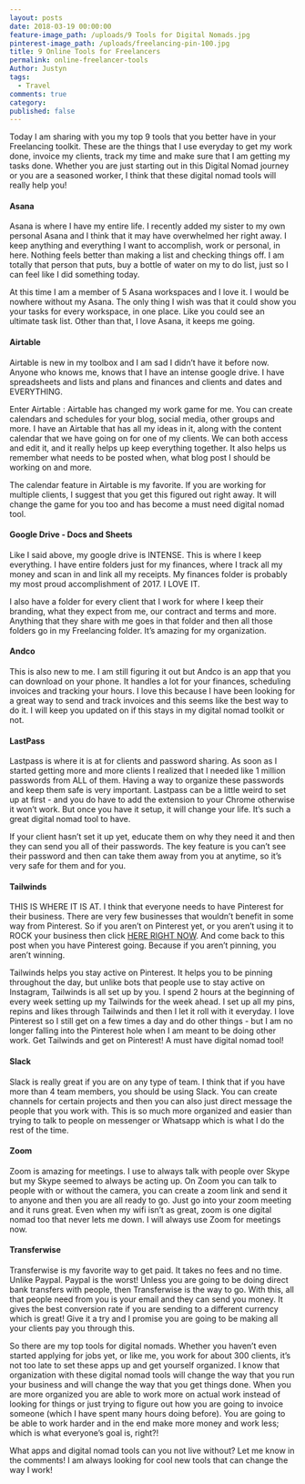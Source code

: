 ```yaml
---
layout: posts
date: 2018-03-19 00:00:00
feature-image_path: /uploads/9 Tools for Digital Nomads.jpg
pinterest-image_path: /uploads/freelancing-pin-100.jpg
title: 9 Online Tools for Freelancers
permalink: online-freelancer-tools
Author: Justyn
tags:
  - Travel
comments: true
category:
published: false
---
```


Today I am sharing with you my top 9 tools that you better have in your Freelancing toolkit. These are the things that I use everyday to get my work done, invoice my clients, track my time and make sure that I am getting my tasks done. Whether you are just starting out in this Digital Nomad journey or you are a seasoned worker, I think that these digital nomad tools will really help you!

#### Asana

Asana is where I have my entire life. I recently added my sister to my own personal Asana and I think that it may have overwhelmed her right away. I keep anything and everything I want to accomplish, work or personal, in here. Nothing feels better than making a list and checking things off. I am totally that person that puts, buy a bottle of water on my to do list, just so I can feel like I did something today.

At this time I am a member of 5 Asana workspaces and I love it. I would be nowhere without my Asana. The only thing I wish was that it could show you your tasks for every workspace, in one place. Like you could see an ultimate task list. Other than that, I love Asana, it keeps me going.

#### Airtable

Airtable is new in my toolbox and I am sad I didn’t have it before now. Anyone who knows me, knows that I have an intense google drive. I have spreadsheets and lists and plans and finances and clients and dates and EVERYTHING.

Enter Airtable : Airtable has changed my work game for me. You can create calendars and schedules for your blog, social media, other groups and more. I have an Airtable that has all my ideas in it, along with the content calendar that we have going on for one of my clients. We can both access and edit it, and it really helps up keep everything together. It also helps us remember what needs to be posted when, what blog post I should be working on and more.

The calendar feature in Airtable is my favorite. If you are working for multiple clients, I suggest that you get this figured out right away. It will change the game for you too and has become a must need digital nomad tool.

#### Google Drive - Docs and Sheets

Like I said above, my google drive is INTENSE. This is where I keep everything. I have entire folders just for my finances, where I track all my money and scan in and link all my receipts. My finances folder is probably my most proud accomplishment of 2017. I LOVE IT.

I also have a folder for every client that I work for where I keep their branding, what they expect from me, our contract and terms and more. Anything that they share with me goes in that folder and then all those folders go in my Freelancing folder. It’s amazing for my organization.

#### Andco

This is also new to me. I am still figuring it out but Andco is an app that you can download on your phone. It handles a lot for your finances, scheduling invoices and tracking your hours. I love this because I have been looking for a great way to send and track invoices and this seems like the best way to do it. I will keep you updated on if this stays in my digital nomad toolkit or not.

#### LastPass

Lastpass is where it is at for clients and password sharing. As soon as I started getting more and more clients I realized that I needed like 1 million passwords from ALL of them. Having a way to organize these passwords and keep them safe is very important. Lastpass can be a little weird to set up at first - and you do have to add the extension to your Chrome otherwise it won’t work. But once you have it setup, it will change your life. It’s such a great digital nomad tool to have.

If your client hasn’t set it up yet, educate them on why they need it and then they can send you all of their passwords. The key feature is you can’t see their password and then can take them away from you at anytime, so it’s very safe for them and for you.

#### Tailwinds

THIS IS WHERE IT IS AT. I think that everyone needs to have Pinterest for their business. There are very few businesses that wouldn’t benefit in some way from Pinterest. So if you aren’t on Pinterest yet, or you aren’t using it to ROCK your business then click [HERE RIGHT NOW](https://www.tailwindapp.com/i/justynjen). And come back to this post when you have Pinterest going. Because if you aren’t pinning, you aren’t winning.

Tailwinds helps you stay active on Pinterest. It helps you to be pinning throughout the day, but unlike bots that people use to stay active on Instagram, Tailwinds is all set up by you. I spend 2 hours at the beginning of every week setting up my Tailwinds for the week ahead. I set up all my pins, repins and likes through Tailwinds and then I let it roll with it everyday. I love Pinterest so I still get on a few times a day and do other things - but I am no longer falling into the Pinterest hole when I am meant to be doing other work. Get Tailwinds and get on Pinterest! A must have digital nomad tool!

#### Slack

Slack is really great if you are on any type of team. I think that if you have more than 4 team members, you should be using Slack. You can create channels for certain projects and then you can also just direct message the people that you work with. This is so much more organized and easier than trying to talk to people on messenger or Whatsapp which is what I do the rest of the time.

#### Zoom

Zoom is amazing for meetings. I use to always talk with people over Skype but my Skype seemed to always be acting up. On Zoom you can talk to people with or without the camera, you can create a zoom link and send it to anyone and then you are all ready to go. Just go into your zoom meeting and it runs great. Even when my wifi isn’t as great, zoom is one digital nomad too that never lets me down. I will always use Zoom for meetings now.

#### Transferwise

Transferwise is my favorite way to get paid. It takes no fees and no time. Unlike Paypal. Paypal is the worst! Unless you are going to be doing direct bank transfers with people, then Transferwise is the way to go. With this, all that people need from you is your email and they can send you money. It gives the best conversion rate if you are sending to a different currency which is great! Give it a try and I promise you are going to be making all your clients pay you through this.

So there are my top tools for digital nomads. Whether you haven’t even started applying for jobs yet, or like me, you work for about 300 clients, it’s not too late to set these apps up and get yourself organized. I know that organization with these digital nomad tools will change the way that you run your business and will change the way that you get things done. When you are more organized you are able to work more on actual work instead of looking for things or just trying to figure out how you are going to invoice someone (which I have spent many hours doing before). You are going to be able to work harder and in the end make more money and work less; which is what everyone’s goal is, right?!

What apps and digital nomad tools can you not live without? Let me know in the comments! I am always looking for cool new tools that can change the way I work!